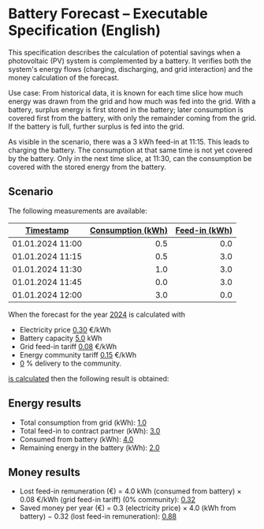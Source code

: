 # Battery Forecast – Executable Specification (English)

This specification describes the calculation of potential savings when a photovoltaic (PV) system is complemented by a
battery. It verifies both the system's energy flows (charging, discharging, and grid interaction) and the money
calculation of the forecast.

Use case: From historical data, it is known for each time slice how much energy was drawn from the grid and how much was
fed into the grid. With a battery, surplus energy is first stored in the battery; later consumption is covered first
from the battery, with only the remainder coming from the grid. If the battery is full, further surplus is fed into the
grid.

As visible in the scenario, there was a 3 kWh feed-in at 11:15. This leads to charging the battery. The consumption at
that same time is not yet covered by the battery. Only in the next time slice, at 11:30, can the consumption be covered
with the stored energy from the battery.

## Scenario

The following measurements are available:

| [][addEnergyData] [Timestamp][timestamp] | [Consumption (kWh)][consumption] | [Feed-in (kWh)][feedIn] |
|------------------------------------------|---------------------------------:|------------------------:|
| 01.01.2024 11:00                         |                              0.5 |                     0.0 |
| 01.01.2024 11:15                         |                              0.5 |                     3.0 |
| 01.01.2024 11:30                         |                              1.0 |                     3.0 |
| 01.01.2024 11:45                         |                              0.0 |                     3.0 |
| 01.01.2024 12:00                         |                              3.0 |                     0.0 |

[addEnergyData]: - "addEnergyData(#timestamp, #consumption, #feedIn)"
[timestamp]: - "#timestamp"
[consumption]: - "#consumption"
[feedIn]: - "#feedIn"

When the forecast for the year [2024][calculatedYear] is calculated with

* Electricity price [0.30][consumptionPrice] €/kWh
* Battery capacity [5.0][batteryCapacity] kWh
* Grid feed-in tariff [0.08][feedInPriceGrid] €/kWh
* Energy community tariff [0.15][feedInPriceCommunity] €/kWh
* [0][deliveryToCommunityPercent] % delivery to the community.

[calculatedYear]: - "#calculatedYear"
[consumptionPrice]: - "#consumptionPrice"
[batteryCapacity]: - "#batteryCapacity"
[feedInPriceGrid]: - "#feedInPriceGrid"
[feedInPriceCommunity]: - "#feedInPriceCommunity"
[deliveryToCommunityPercent]: - "#deliveryToCommunityPercent"

[is calculated]( - "calculateForecast(#calculatedYear, #batteryCapacity, #consumptionPrice, #feedInPriceGrid, #feedInPriceCommunity, #deliveryToCommunityPercent)")
then the following result is obtained:

## Energy results

- Total consumption from grid (kWh): [1.0](- "?=consumptionFromGrid()")
- Total feed-in to contract partner (kWh): [3.0](- "?=feedInToContractPartner()")
- Consumed from battery (kWh): [4.0](- "?=consumptionFromBattery()")
- Remaining energy in the battery (kWh): [2.0](- "?=resumingEnergyInBattery()")

## Money results

- Lost feed-in remuneration (€) = 4.0 kWh (consumed from battery) × 0.08 €/kWh (grid feed-in tariff) (0%
  community): [0.32](- "?=lostMoneyNotFedIn()")
- Saved money per year (€) = 0.3 (electricity price) × 4.0 (kWh from battery) − 0.32 (lost feed-in
  remuneration): [0.88](- "?=savedMoney()")
